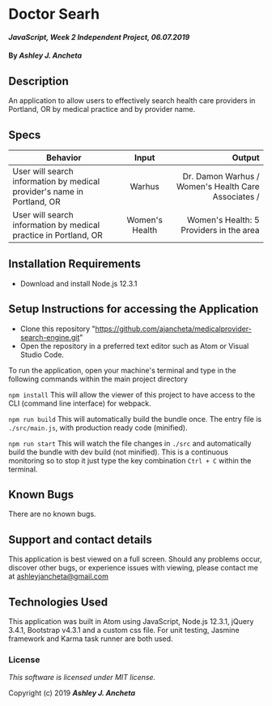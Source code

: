 # Doctor Searh

#### _JavaScript, Week 2 Independent Project, *06.07.2019*_

#### By _Ashley J. Ancheta_

## Description
An application to allow users to effectively search health care providers in Portland, OR by medical practice and by provider name.

## Specs
| Behavior | Input | Output |
| ------------- |:-------------:| -----:|
| User will search information by medical provider's name in Portland, OR | Warhus | Dr. Damon Warhus / Women's Health Care Associates / |
| User will search information by medical practice in Portland, OR | Women's Health | Women's Health: 5 Providers in the area |

## Installation Requirements
* Download and install Node.js 12.3.1

## Setup Instructions for accessing the Application
* Clone this repository "https://github.com/ajancheta/medicalprovider-search-engine.git"
* Open the repository in a preferred text editor such as Atom or Visual Studio Code.

To run the application, open your machine's terminal and type in the following commands within the main project directory

`npm install` This will allow the viewer of this project to have access to the CLI (command line interface) for webpack.

`npm run build`
This will automatically build the bundle once. The entry file is `./src/main.js`, with production ready code (minified).

`npm run start`
This will watch the file changes in `./src` and automatically build the bundle with dev build (not minified). This is a continuous monitoring so to stop it just type the key combination `Ctrl + C` within the terminal.

## Known Bugs
There are no known bugs.

## Support and contact details
This application is best viewed on a full screen. Should any problems occur, discover other bugs, or experience issues with viewing, please contact me at ashleyjancheta@gmail.com

## Technologies Used
This application was built in Atom using JavaScript, Node.js 12.3.1, jQuery 3.4.1, Bootstrap v4.3.1 and a custom css file. For unit testing, Jasmine framework and Karma task runner are both used.

### License

*This software is licensed under MIT license.*

Copyright (c) 2019 **_Ashley J. Ancheta_**

